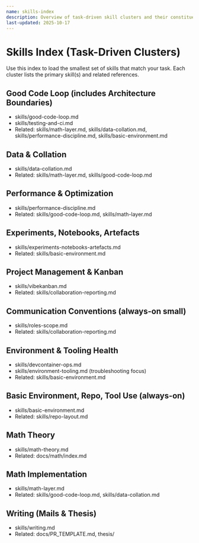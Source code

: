 ```yaml
---
name: skills-index
description: Overview of task-driven skill clusters and their constituent files.
last-updated: 2025-10-17
---
```


# Skills Index (Task-Driven Clusters)

Use this index to load the smallest set of skills that match your task. Each cluster lists the primary skill(s) and related references.

## Good Code Loop (includes Architecture Boundaries)
- skills/good-code-loop.md
- skills/testing-and-ci.md
- Related: skills/math-layer.md, skills/data-collation.md, skills/performance-discipline.md, skills/basic-environment.md

## Data & Collation
- skills/data-collation.md
- Related: skills/math-layer.md, skills/good-code-loop.md

## Performance & Optimization
- skills/performance-discipline.md
- Related: skills/good-code-loop.md, skills/math-layer.md

## Experiments, Notebooks, Artefacts
- skills/experiments-notebooks-artefacts.md
- Related: skills/basic-environment.md

## Project Management & Kanban
- skills/vibekanban.md
- Related: skills/collaboration-reporting.md

## Communication Conventions (always-on small)
- skills/roles-scope.md
- Related: skills/collaboration-reporting.md

## Environment & Tooling Health
- skills/devcontainer-ops.md
- skills/environment-tooling.md (troubleshooting focus)
- Related: skills/basic-environment.md

## Basic Environment, Repo, Tool Use (always-on)
- skills/basic-environment.md
- Related: skills/repo-layout.md

## Math Theory
- skills/math-theory.md
- Related: docs/math/index.md

## Math Implementation
- skills/math-layer.md
- Related: skills/good-code-loop.md, skills/data-collation.md

## Writing (Mails & Thesis)
- skills/writing.md
- Related: docs/PR_TEMPLATE.md, thesis/
